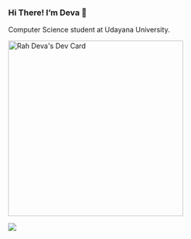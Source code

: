 ### Hi There! I’m Deva 👋

Computer Science student at Udayana University.

<a href="https://app.daily.dev/rahdeva"><img src="https://api.daily.dev/devcards/v2/VqOAGUtOGoWVLcQPE7PmP.png?type=default&r=ev1" width="356" alt="Rah Deva's Dev Card"/></a>

[![](https://visitcount.itsvg.in/api?id=rahdeva&icon=0&color=0)](https://visitcount.itsvg.in)
